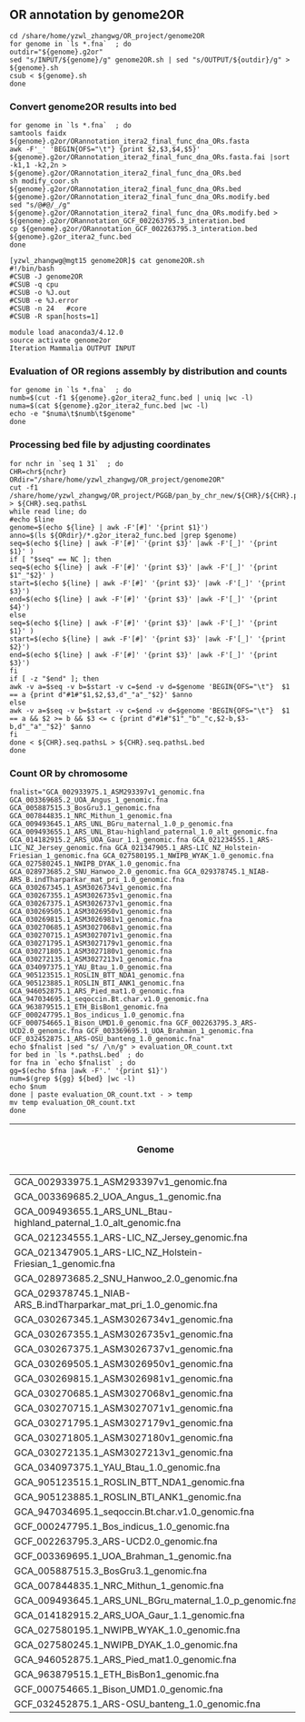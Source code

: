 ## OR annotation by genome2OR
```
cd /share/home/yzwl_zhangwg/OR_project/genome2OR
for genome in `ls *.fna`  ; do
outdir="${genome}.g2or"
sed "s/INPUT/${genome}/g" genome2OR.sh | sed "s/OUTPUT/${outdir}/g" > ${genome}.sh
csub < ${genome}.sh
done
```
### Convert genome2OR results into bed
```
for genome in `ls *.fna`  ; do
samtools faidx ${genome}.g2or/ORannotation_itera2_final_func_dna_ORs.fasta 
awk -F'_' 'BEGIN{OFS="\t"} {print $2,$3,$4,$5}' ${genome}.g2or/ORannotation_itera2_final_func_dna_ORs.fasta.fai |sort -k1,1 -k2,2n > ${genome}.g2or/ORannotation_itera2_final_func_dna_ORs.bed
sh modify_coor.sh ${genome}.g2or/ORannotation_itera2_final_func_dna_ORs.bed ${genome}.g2or/ORannotation_itera2_final_func_dna_ORs.modify.bed
sed "s/@#@/_/g" ${genome}.g2or/ORannotation_itera2_final_func_dna_ORs.modify.bed > ${genome}.g2or/ORannotation_GCF_002263795.3_interation.bed
cp ${genome}.g2or/ORannotation_GCF_002263795.3_interation.bed ${genome}.g2or_itera2_func.bed
done
```
```
[yzwl_zhangwg@mgt15 genome2OR]$ cat genome2OR.sh 
#!/bin/bash
#CSUB -J genome2OR
#CSUB -q cpu
#CSUB -o %J.out
#CSUB -e %J.error
#CSUB -n 24   #core
#CSUB -R span[hosts=1]

module load anaconda3/4.12.0
source activate genome2or
Iteration Mammalia OUTPUT INPUT 
```

### Evaluation of OR regions assembly by distribution and counts
```
for genome in `ls *.fna`  ; do
numb=$(cut -f1 ${genome}.g2or_itera2_func.bed | uniq |wc -l)
numa=$(cat ${genome}.g2or_itera2_func.bed |wc -l)
echo -e "$numa\t$numb\t$genome"
done
```

### Processing bed file by adjusting coordinates
```
for nchr in `seq 1 31`  ; do
CHR=chr${nchr}
ORdir="/share/home/yzwl_zhangwg/OR_project/genome2OR"
cut -f1 /share/home/yzwl_zhangwg/OR_project/PGGB/pan_by_chr_new/${CHR}/${CHR}.pggb.fasta.fai > ${CHR}.seq.pathsL
while read line; do
#echo $line
genome=$(echo ${line} | awk -F'[#]' '{print $1}')
anno=$(ls ${ORdir}/*.g2or_itera2_func.bed |grep $genome)
seq=$(echo ${line} | awk -F'[#]' '{print $3}' |awk -F'[_]' '{print $1}' )
if [ "$seq" == NC ]; then
seq=$(echo ${line} | awk -F'[#]' '{print $3}' |awk -F'[_]' '{print $1"_"$2}' )
start=$(echo ${line} | awk -F'[#]' '{print $3}' |awk -F'[_]' '{print $3}')
end=$(echo ${line} | awk -F'[#]' '{print $3}' |awk -F'[_]' '{print $4}')
else
seq=$(echo ${line} | awk -F'[#]' '{print $3}' |awk -F'[_]' '{print $1}' )
start=$(echo ${line} | awk -F'[#]' '{print $3}' |awk -F'[_]' '{print $2}')
end=$(echo ${line} | awk -F'[#]' '{print $3}' |awk -F'[_]' '{print $3}')
fi
if [ -z "$end" ]; then
awk -v a=$seq -v b=$start -v c=$end -v d=$genome 'BEGIN{OFS="\t"}  $1 == a {print d"#1#"$1,$2,$3,d"_"a"_"$2}' $anno
else
awk -v a=$seq -v b=$start -v c=$end -v d=$genome 'BEGIN{OFS="\t"}  $1 == a && $2 >= b && $3 <= c {print d"#1#"$1"_"b"_"c,$2-b,$3-b,d"_"a"_"$2}' $anno
fi
done < ${CHR}.seq.pathsL > ${CHR}.seq.pathsL.bed
done
```

### Count OR by chromosome 
```
fnalist="GCA_002933975.1_ASM293397v1_genomic.fna GCA_003369685.2_UOA_Angus_1_genomic.fna GCA_005887515.3_BosGru3.1_genomic.fna GCA_007844835.1_NRC_Mithun_1_genomic.fna GCA_009493645.1_ARS_UNL_BGru_maternal_1.0_p_genomic.fna GCA_009493655.1_ARS_UNL_Btau-highland_paternal_1.0_alt_genomic.fna GCA_014182915.2_ARS_UOA_Gaur_1.1_genomic.fna GCA_021234555.1_ARS-LIC_NZ_Jersey_genomic.fna GCA_021347905.1_ARS-LIC_NZ_Holstein-Friesian_1_genomic.fna GCA_027580195.1_NWIPB_WYAK_1.0_genomic.fna GCA_027580245.1_NWIPB_DYAK_1.0_genomic.fna GCA_028973685.2_SNU_Hanwoo_2.0_genomic.fna GCA_029378745.1_NIAB-ARS_B.indTharparkar_mat_pri_1.0_genomic.fna GCA_030267345.1_ASM3026734v1_genomic.fna GCA_030267355.1_ASM3026735v1_genomic.fna GCA_030267375.1_ASM3026737v1_genomic.fna GCA_030269505.1_ASM3026950v1_genomic.fna GCA_030269815.1_ASM3026981v1_genomic.fna GCA_030270685.1_ASM3027068v1_genomic.fna GCA_030270715.1_ASM3027071v1_genomic.fna GCA_030271795.1_ASM3027179v1_genomic.fna GCA_030271805.1_ASM3027180v1_genomic.fna GCA_030272135.1_ASM3027213v1_genomic.fna GCA_034097375.1_YAU_Btau_1.0_genomic.fna GCA_905123515.1_ROSLIN_BTT_NDA1_genomic.fna GCA_905123885.1_ROSLIN_BTI_ANK1_genomic.fna GCA_946052875.1_ARS_Pied_mat1.0_genomic.fna GCA_947034695.1_seqoccin.Bt.char.v1.0_genomic.fna GCA_963879515.1_ETH_BisBon1_genomic.fna GCF_000247795.1_Bos_indicus_1.0_genomic.fna GCF_000754665.1_Bison_UMD1.0_genomic.fna GCF_002263795.3_ARS-UCD2.0_genomic.fna GCF_003369695.1_UOA_Brahman_1_genomic.fna GCF_032452875.1_ARS-OSU_banteng_1.0_genomic.fna"
echo $fnalist |sed "s/ /\n/g" > evaluation_OR_count.txt
for bed in `ls *.pathsL.bed` ; do
for fna in `echo $fnalist` ; do
gg=$(echo $fna |awk -F'.' '{print $1}')
num=$(grep ${gg} ${bed} |wc -l)
echo $num
done | paste evaluation_OR_count.txt - > temp
mv temp evaluation_OR_count.txt
done 
```

| Genome                                                             | OR counts | Distribution (by chromosome/ scaffold) |
|--------------------------------------------------------------------|-----------|----------------------------------------|
| GCA_002933975.1_ASM293397v1_genomic.fna                            | 1028      | 23                                     |
| GCA_003369685.2_UOA_Angus_1_genomic.fna                            | 1098      | 28                                     |
| GCA_009493655.1_ARS_UNL_Btau-highland_paternal_1.0_alt_genomic.fna | 1097      | 22                                     |
| GCA_021234555.1_ARS-LIC_NZ_Jersey_genomic.fna                      | 1071      | 26                                     |
| GCA_021347905.1_ARS-LIC_NZ_Holstein-Friesian_1_genomic.fna         | 1034      | 41                                     |
| GCA_028973685.2_SNU_Hanwoo_2.0_genomic.fna                         | 1113      | 24                                     |
| GCA_029378745.1_NIAB-ARS_B.indTharparkar_mat_pri_1.0_genomic.fna   | 1129      | 21                                     |
| GCA_030267345.1_ASM3026734v1_genomic.fna                           | 1106      | 21                                     |
| GCA_030267355.1_ASM3026735v1_genomic.fna                           | 1121      | 23                                     |
| GCA_030267375.1_ASM3026737v1_genomic.fna                           | 1104      | 23                                     |
| GCA_030269505.1_ASM3026950v1_genomic.fna                           | 1105      | 22                                     |
| GCA_030269815.1_ASM3026981v1_genomic.fna                           | 1099      | 22                                     |
| GCA_030270685.1_ASM3027068v1_genomic.fna                           | 1109      | 21                                     |
| GCA_030270715.1_ASM3027071v1_genomic.fna                           | 1116      | 21                                     |
| GCA_030271795.1_ASM3027179v1_genomic.fna                           | 1132      | 22                                     |
| GCA_030271805.1_ASM3027180v1_genomic.fna                           | 1094      | 22                                     |
| GCA_030272135.1_ASM3027213v1_genomic.fna                           | 1110      | 23                                     |
| GCA_034097375.1_YAU_Btau_1.0_genomic.fna                           | 1142      | 23                                     |
| GCA_905123515.1_ROSLIN_BTT_NDA1_genomic.fna                        | 1043      | 25                                     |
| GCA_905123885.1_ROSLIN_BTI_ANK1_genomic.fna                        | 1076      | 117                                    |
| GCA_947034695.1_seqoccin.Bt.char.v1.0_genomic.fna                  | 1100      | 22                                     |
| GCF_000247795.1_Bos_indicus_1.0_genomic.fna                        | 171       | 15                                     |
| GCF_002263795.3_ARS-UCD2.0_genomic.fna                             | 1079      | 25                                     |
| GCF_003369695.1_UOA_Brahman_1_genomic.fna                          | 1128      | 27                                     |
| GCA_005887515.3_BosGru3.1_genomic.fna                              | 697       | 24                                     |
| GCA_007844835.1_NRC_Mithun_1_genomic.fna                           | 768       | 240                                    |
| GCA_009493645.1_ARS_UNL_BGru_maternal_1.0_p_genomic.fna            | 1058      | 25                                     |
| GCA_014182915.2_ARS_UOA_Gaur_1.1_genomic.fna                       | 1048      | 43                                     |
| GCA_027580195.1_NWIPB_WYAK_1.0_genomic.fna                         | 832       | 36                                     |
| GCA_027580245.1_NWIPB_DYAK_1.0_genomic.fna                         | 844       | 38                                     |
| GCA_946052875.1_ARS_Pied_mat1.0_genomic.fna                        | 1127      | 21                                     |
| GCA_963879515.1_ETH_BisBon1_genomic.fna                            | 1100      | 23                                     |
| GCF_000754665.1_Bison_UMD1.0_genomic.fna                           | 877       | 311                                    |
| GCF_032452875.1_ARS-OSU_banteng_1.0_genomic.fna                    | 1147      | 25                                     |
